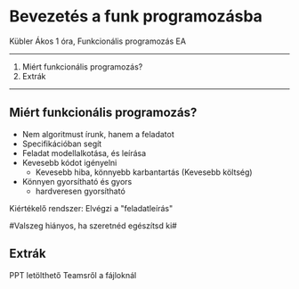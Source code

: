 # Bevezetés a funk programozásba

Kübler Ákos
1 óra, Funkcionális programozás EA

---
1. Miért funkcionális programozás?
2. Extrák
---

## Miért funkcionális programozás?
- Nem algoritmust írunk, hanem a feladatot
- Specifikációban segít
- Feladat modellalkotása, és leírása
- Kevesebb kódot igényelni
    - Kevesebb hiba, könnyebb karbantartás (Kevesebb költség)
- Könnyen gyorsítható és gyors
    - hardveresen gyorsítható

Kiértékelő rendszer: Elvégzi a "feladatleírás"

#Valszeg hiányos, ha szeretnéd egészítsd ki#

## Extrák
PPT letölthető Teamsről a fájloknál
